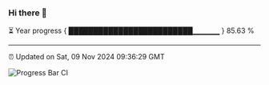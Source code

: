 ### Hi there 👋

⏳ Year progress { █████████████████████████▁▁▁▁▁ } 85.63 %

---

⏰ Updated on Sat, 09 Nov 2024 09:36:29 GMT

![Progress Bar CI](https://github.com/IshwaranRudhara/GIT-ACTION/workflows/Progress%20Bar%20CI/badge.svg)
